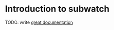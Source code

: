 # Introduction to subwatch

TODO: write [great documentation](http://jacobian.org/writing/great-documentation/what-to-write/)
